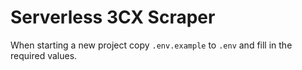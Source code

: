 # Serverless 3CX Scraper

When starting a new project copy `.env.example` to `.env` and fill in the required values.